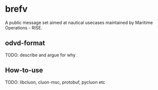 # brefv

A public message set aimed at nautical usecases maintained by Maritime Operations - RISE.

## odvd-format
TODO: describe and argue for why

## How-to-use
TODO: libcluon, cluon-msc, protobuf, pycluon etc
